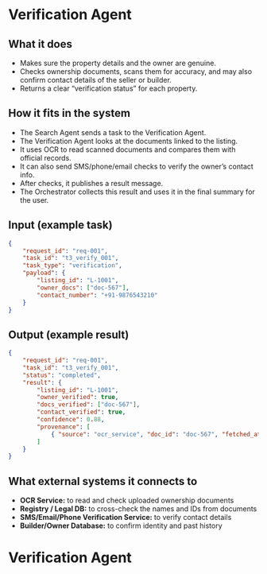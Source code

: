 # Verification Agent

## What it does

- Makes sure the property details and the owner are genuine.
- Checks ownership documents, scans them for accuracy, and may also confirm contact details of the seller or builder.
- Returns a clear “verification status” for each property.

## How it fits in the system

- The Search Agent sends a task to the Verification Agent.
- The Verification Agent looks at the documents linked to the listing.
- It uses OCR to read scanned documents and compares them with official records.
- It can also send SMS/phone/email checks to verify the owner’s contact info.
- After checks, it publishes a result message.
- The Orchestrator collects this result and uses it in the final summary for the user.

## Input (example task)

```json
{
	"request_id": "req-001",
	"task_id": "t3_verify_001",
	"task_type": "verification",
	"payload": {
		"listing_id": "L-1001",
		"owner_docs": ["doc-567"],
		"contact_number": "+91-9876543210"
	}
}
```

## Output (example result)

```json
{
	"request_id": "req-001",
	"task_id": "t3_verify_001",
	"status": "completed",
	"result": {
		"listing_id": "L-1001",
		"owner_verified": true,
		"docs_verified": ["doc-567"],
		"contact_verified": true,
		"confidence": 0.88,
		"provenance": [
			{ "source": "ocr_service", "doc_id": "doc-567", "fetched_at": "2025-09-13T10:00:00Z" }
		]
	}
}
```

## What external systems it connects to

- **OCR Service:** to read and check uploaded ownership documents
- **Registry / Legal DB:** to cross-check the names and IDs from documents
- **SMS/Email/Phone Verification Service:** to verify contact details
- **Builder/Owner Database:** to confirm identity and past history
# Verification Agent
